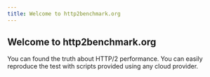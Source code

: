 ```yaml
---
title: Welcome to http2benchmark.org
---
```


## Welcome to http2benchmark.org

You can found the truth about HTTP/2 performance.
You can easily reproduce the test with scripts provided using any cloud provider. 
